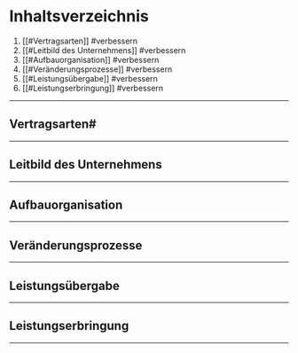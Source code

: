 
# Inhaltsverzeichnis

1. [[#Vertragsarten]] #verbessern 
2. [[#Leitbild des Unternehmens]] #verbessern 
3. [[#Aufbauorganisation]] #verbessern 
4. [[#Veränderungsprozesse]] #verbessern 
5. [[#Leistungsübergabe]] #verbessern 
6. [[#Leistungserbringung]] #verbessern 

---

## Vertragsarten#

---

## Leitbild des Unternehmens

---

## Aufbauorganisation

---

## Veränderungsprozesse

---

## Leistungsübergabe

---

## Leistungserbringung

---



